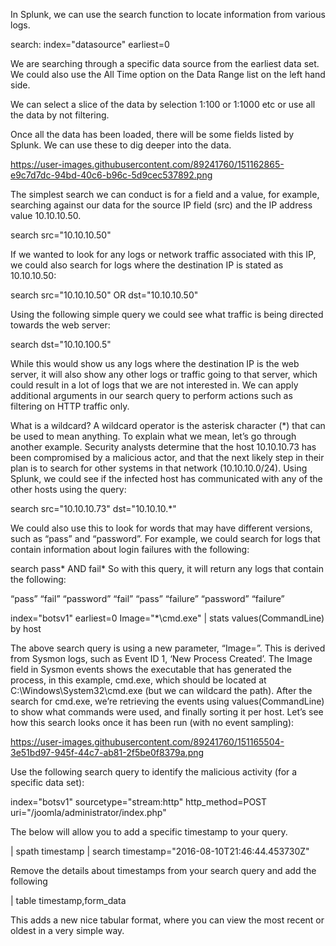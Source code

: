In Splunk, we can use the search function to locate information from various logs.

search: index="datasource" earliest=0

We are searching through a specific data source from the earliest data set. We could also use the All Time option on the Data Range list on the left hand side.

We can select a slice of the data by selection 1:100 or 1:1000 etc or use all the data by not filtering.

Once all the data has been loaded, there will be some fields listed by Splunk. We can use these to dig deeper into the data. 

https://user-images.githubusercontent.com/89241760/151162865-e9c7d7dc-94bd-40c6-b96c-5d9cec537892.png

The simplest search we can conduct is for a field and a value, for example, searching against our data for the source IP field (src) and the IP address value 10.10.10.50.

search src="10.10.10.50"

If we wanted to look for any logs or network traffic associated with this IP, we could also search for logs where the destination IP is stated as 10.10.10.50:

search src="10.10.10.50" OR dst="10.10.10.50"

Using the following simple query we could see what traffic is being directed towards the web server:

search dst="10.10.100.5"

While this would show us any logs where the destination IP is the web server, it will also show any other logs or traffic going to that server, which could result in a lot of logs that we are not interested in. We can apply additional arguments in our search query to perform actions such as filtering on HTTP traffic only.

What is a wildcard? A wildcard operator is the asterisk character (*) that can be used to mean anything. To explain what we mean, let’s go through another example. Security analysts determine that the host 10.10.10.73 has been compromised by a malicious actor, and that the next likely step in their plan is to search for other systems in that network (10.10.10.0/24). Using Splunk, we could see if the infected host has communicated with any of the other hosts using the query:

search src="10.10.10.73" dst="10.10.10.*"

We could also use this to look for words that may have different versions, such as “pass” and “password”. For example, we could search for logs that contain information about login failures with the following:

search pass* AND fail*
So with this query, it will return any logs that contain the following:

“pass” “fail”
“password” “fail”
“pass” “failure”
“password” “failure”

index="botsv1" earliest=0 Image="*\\cmd.exe" | stats values(CommandLine) by host

The above search query is using a new parameter, “Image=”. This is derived from Sysmon logs, such as Event ID 1, ‘New Process Created’. The Image field in Sysmon events shows the executable that has generated the process, in this example, cmd.exe, which should be located at C:\Windows\System32\cmd.exe (but we can wildcard the path). After the search for cmd.exe, we’re retrieving the events using values(CommandLine) to show what commands were used, and finally sorting it per host. Let’s see how this search looks once it has been run (with no event sampling):

https://user-images.githubusercontent.com/89241760/151165504-3e51bd97-945f-44c7-ab81-2f5be0f8379a.png


Use the following search query to identify the malicious activity (for a specific data set):

index="botsv1" sourcetype="stream:http" http_method=POST uri="/joomla/administrator/index.php"

The below will allow you to add a specific timestamp to your query. 

| spath timestamp | search timestamp="2016-08-10T21:46:44.453730Z"

Remove the details about timestamps from your search query and add the following 

| table timestamp,form_data

This adds a new nice tabular format, where you can view the most recent or oldest in a very simple way.



